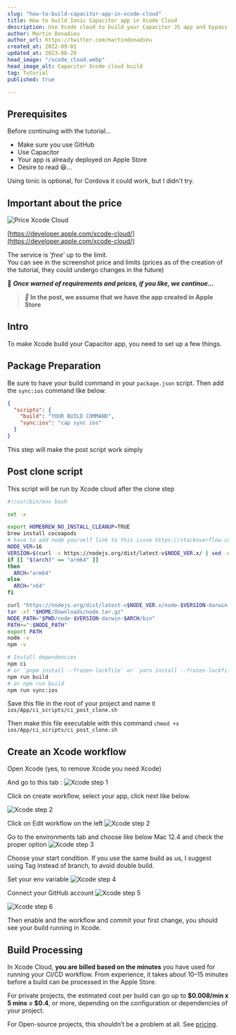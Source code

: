 ```yaml
---
slug: "how-to-build-capacitor-app-in-xcode-cloud"
title: How to build Ionic Capacitor app in Xcode Cloud
description: Use Xcode cloud to build your Capacitor JS app and bypass the need of MacOS.
author: Martin Donadieu
author_url: https://twitter.com/martindonadieu
created_at: 2022-09-01
updated_at: 2023-06-29
head_image: "/xcode_cloud.webp"
head_image_alt: Capacitor Xcode cloud build
tag: Tutorial
published: true

---
```


## Prerequisites

Before continuing with the tutorial…

-   Make sure you use GitHub
-   Use Capacitor
-   Your app is already deployed on Apple Store
-   Desire to read 😆…

Using Ionic is optional, for Cordova it could work, but I didn't try.

## Important about the price

![Price Xcode Cloud](/xcode_cloud_price.webp)

[https://developer.apple.com/xcode-cloud/](https://developer.apple.com/xcode-cloud/)

The service is ‘_free’_ up to the limit.  
You can see in the screenshot price and limits (prices as of the creation of the tutorial, they could undergo changes in the future)

🔴 **_Once warned of requirements and prices, if you like, we continue..._**

> **_📣_ In the post, we assume that we have the app created in Apple Store**

## Intro

To make Xcode build your Capacitor app, you need to set up a few things.

## Package Preparation

Be sure to have your build command in your `package.json` script.
Then add the `sync:ios` command like below.

```json
{
  "scripts": {
    "build": "YOUR BUILD COMMAND",
    "sync:ios": "cap sync ios"
  }
}
```
This step will make the post script work simply

## Post clone script
This script will be run by Xcode cloud after the clone step

```bash
#!/usr/bin/env bash

set -x

export HOMEBREW_NO_INSTALL_CLEANUP=TRUE
brew install cocoapods
# have to add node yourself link to this issue https://stackoverflow.com/questions/73462672/xcode-cloud-suddenly-failing-to-link-node-and-install-dependencies
NODE_VER=16
VERSION=$(curl -s https://nodejs.org/dist/latest-v$NODE_VER.x/ | sed -nE 's|.*>node-(.*)\.pkg</a>.*|\1|p')
if [[ "$(arch)" == "arm64" ]]
then
  ARCH="arm64"
else
  ARCH="x64"
fi

curl "https://nodejs.org/dist/latest-v$NODE_VER.x/node-$VERSION-darwin-$ARCH.tar.gz" -o $HOME/Downloads/node.tar.gz
tar -xf "$HOME/Downloads/node.tar.gz"
NODE_PATH="$PWD/node-$VERSION-darwin-$ARCH/bin"
PATH+=":$NODE_PATH"
export PATH
node -v
npm -v

# Install dependencies
npm ci
# or `pnpm install --frozen-lockfile` or `yarn install --frozen-lockfile`
npm run build 
# or npm run build
npm run sync:ios
```

Save this file in the root of your project and name it `ios/App/ci_scripts/ci_post_clone.sh`

Then make this file executable with this command `chmod +x ios/App/ci_scripts/ci_post_clone.sh`

## Create an Xcode workflow

Open Xcode (yes, to remove Xcode you need Xcode)

And go to this tab :
![Xcode step 1](/xcode_step_1.webp)

Click on create workflow, select your app, click next like below.

![Xcode step 2](/xcode_step_2.webp)

Click on Edit workflow on the left
![Xcode step 2](/xcode_step_3.webp)

Go to the environments tab and choose like below Mac 12.4 and check the proper option
![Xcode step 3](/xcode_step_3.webp)

Choose your start condition.
If you use the same build as us, I suggest using Tag instead of branch, to avoid double build.

Set your env variable
![Xcode step 4](/xcode_step_4.webp)

Connect your GitHub account
![Xcode step 5](/xcode_step_5.webp)

![Xcode step 6](/xcode_step_6.webp)


Then enable and the workflow and commit your first change, you should see your build running in Xcode.

## **Build Processing**

In Xcode Cloud, **you are billed based on the minutes** you have used for running your CI/CD workflow. From experience, it takes about 10–15 minutes before a build can be processed in the Apple Store.

For private projects, the estimated cost per build can go up to **$0.008/min x 5 mins = $0.4**, or more, depending on the configuration or dependencies of your project.

For Open-source projects, this shouldn’t be a problem at all. See [pricing](https://github.com/pricing).

